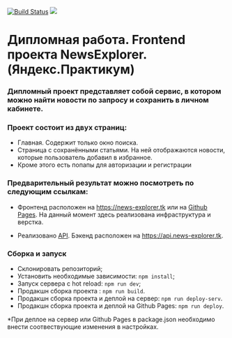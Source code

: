 [![Build Status](https://travis-ci.org/joemccann/dillinger.svg?branch=master)](https://travis-ci.org/joemccann/dillinger) [![](https://img.shields.io/badge/version-1.1.0-green)](https://img.shields.io/badge/version-1.1.0-green)

# Дипломная работа. Frontend проекта NewsExplorer. (Яндекс.Практикум)

### Дипломный проект представляет собой сервис, в котором можно найти новости по запросу и сохранить в личном кабинете.

### Проект состоит из двух страниц:
 - Главная. Содержит только окно поиска.
 - Страница с сохранёнными статьями. На ней отображаются новости, которые пользователь добавил в избранное.
 - Кроме этого есть попапы для авторизации и регистрации

### Предварительный результат можно посмотреть по следующим ссылкам:
 - Фронтенд расположен на https://news-explorer.tk или на [Github Pages](https://kravr.github.io/news-explorer-frontend/). На данный момент здесь реализована инфраструктура и верстка.

 - Реализовано [API](https://github.com/kravR/news-explorer-api). Бэкенд расположен на https://api.news-explorer.tk.

### Сборка и запуск
 - Склонировать репозиторий;
 - Установить необходимые зависимости: ```npm install```;
 - Запуск сервера с hot reload: ```npm run dev```;
 - Продакшн сборка проекта : ```npm run build```.
 - Продакшн сборка проекта и деплой на сервер: ```npm run deploy-serv```.
 - Продакшн сборка проекта и деплой на Github Pages: ```npm run deploy```.

 *При деплое на сервер или Github Pages в package.json необходимо внести соотвествующие изменения в настройках.
